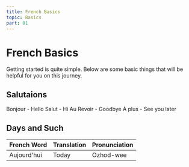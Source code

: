 ```yaml
---
title: French Basics
topic: Basics
part: 01
---
```


# French Basics

Getting started is quite simple. Below are some basic things that will be helpful for you on this journey.

## Salutaions

Bonjour - Hello
Salut - Hi
Au Revoir - Goodbye
À plus - See you later

## Days and Such

| French Word | Translation | Pronunciation |
| ----------- | ----------- | ------------- |
| Aujourd'hui | Today       | Ozhod-wee     |
